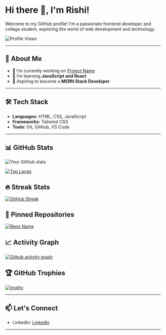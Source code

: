 # Hi there 👋, I'm Rishi!

Welcome to my GitHub profile! I'm a passionate frontend developer and college student, exploring the world of web development and technology.

![Profile Views](https://komarev.com/ghpvc/?username=Rishi06x&color=brightgreen)

---

## 🚀 About Me

- 🔭 I’m currently working on [Project Name](https://github.com/Rishi06x/CoffeeShop-page)
- 🌱 I’m learning **JavaScript and React**  
- 🎯 Aspiring to become a **MERN Stack Developer**  

---

## 🛠️ Tech Stack

- **Languages:** HTML, CSS, JavaScript  
- **Frameworks:** Tailwind CSS 
- **Tools:**  Git, GitHub, VS Code  

---

## 📊 GitHub Stats

![Your GitHub stats](https://github-readme-stats.vercel.app/api?username=Rishi06x&show_icons=true&theme=radical)

[![Top Langs](https://github-readme-stats.vercel.app/api/top-languages/?username=Rishi06x&layout=compact&theme=radical)](https://github.com/anuraghazra/github-readme-stats)

## 🔥 Streak Stats
[![GitHub Streak](https://streak-stats.demolab.com/?user=Rishi06x)](https://git.io/streak-stats)

## 📌 Pinned Repositories
[![Repo Name](https://github-readme-stats.vercel.app/api/pin/?username=Rishi06x&repo=CoffeeShop-Page&theme=radical)](https://github.com/YOUR_USERNAME/REPO_NAME)

## 📈 Activity Graph
[![Github activity graph](https://github-readme-activity-graph.vercel.app/graph?username=Rishi06x&theme=github-compact)](https://github.com/ashutosh00710/github-readme-activity-graph)

## 🏆 GitHub Trophies
[![trophy](https://github-profile-trophy.vercel.app/?username=Rishi06x&theme=onedark)](https://github.com/ryo-ma/github-profile-trophy)

---

## 📫 Let's Connect

- LinkedIn: [LinkedIn](https://www.linkedin.com/in/rishi-r1206/)  

---

